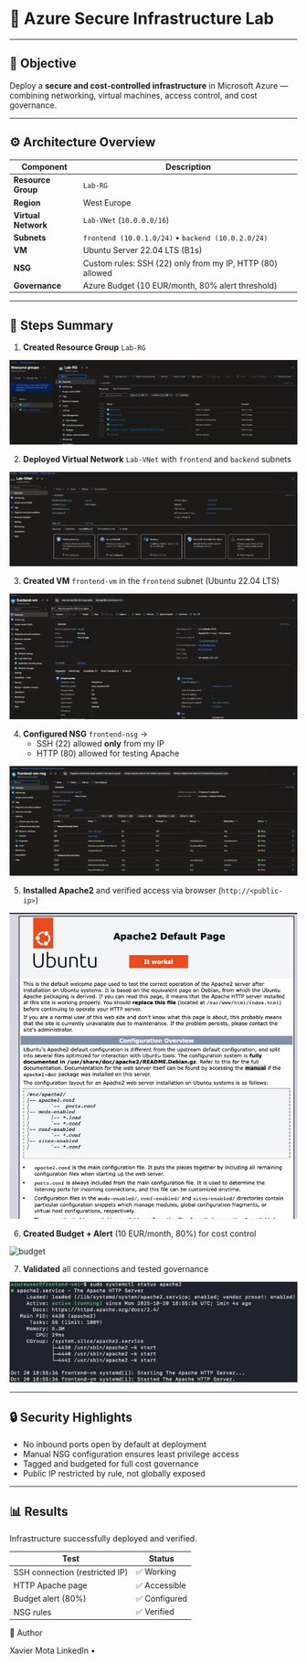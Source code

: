 # 🧩 Azure Secure Infrastructure Lab

---

## 🎯 Objective
Deploy a **secure and cost-controlled infrastructure** in Microsoft Azure — combining networking, virtual machines, access control, and cost governance.

---

## ⚙️ Architecture Overview
| Component | Description |
|------------|-------------|
| **Resource Group** | `Lab-RG` |
| **Region** | West Europe |
| **Virtual Network** | `Lab-VNet` (`10.0.0.0/16`) |
| **Subnets** | `frontend (10.0.1.0/24)` • `backend (10.0.2.0/24)` |
| **VM** | Ubuntu Server 22.04 LTS (B1s) |
| **NSG** | Custom rules: SSH (22) only from my IP, HTTP (80) allowed |
| **Governance** | Azure Budget (10 EUR/month, 80% alert threshold) |

---

## 🧱 Steps Summary
1. **Created Resource Group** `Lab-RG`  

![resources](screenshots/resources-group.jpeg)

2. **Deployed Virtual Network** `Lab-VNet` with `frontend` and `backend` subnets  

![vnet](screenshots/vnet.jpeg)

3. **Created VM** `frontend-vm` in the `frontend` subnet (Ubuntu 22.04 LTS)  

![vm](screenshots/vm.jpeg)

4. **Configured NSG** `frontend-nsg` →  
   - SSH (22) allowed **only** from my IP  
   - HTTP (80) allowed for testing Apache  

![nsg](screenshots/nsg.jpeg)

5. **Installed Apache2** and verified access via browser (`http://<public-ip>`)  

![apache](screenshots/apache.jpeg)

6. **Created Budget + Alert** (10 EUR/month, 80%) for cost control  

![budget](budget.jpeg)

7. **Validated** all connections and tested governance  

![server-statues](screenshots/server-status.jpeg)

---

## 🔒 Security Highlights
- No inbound ports open by default at deployment  
- Manual NSG configuration ensures least privilege access  
- Tagged and budgeted for full cost governance  
- Public IP restricted by rule, not globally exposed  

---

## 📊 Results
Infrastructure successfully deployed and verified.

| Test | Status |
|------|---------|
| SSH connection (restricted IP) | ✅ Working |
| HTTP Apache page | ✅ Accessible |
| Budget alert (80%) | ✅ Configured |
| NSG rules | ✅ Verified |

👤 Author

Xavier Mota
LinkedIn •
